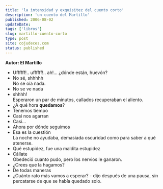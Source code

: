 ```yaml
---
title: 'la intensidad y exquisitez del cuento corto'
description: 'un cuento del Martillo'
published: 2006-08-02
updateDate:
tags: ['libros']
slug: martillo-cuento-corto
type: post
site: cojudeces.com
status: published
---
```


**Autor: El Martillo**

- Uffffff!.. uffffff!.. ah!... ¿dónde están, huevón?
- No sé, shhhhh  
  No se oía nada.
- No se ve nada
- shhhh!  
  Esperaron un par de minutos, callados recuperaban el aliento.
- ¿A qué hora **quedamos**?
- Tenemos tiempo
- Casi nos agarran
- Casi...
- Ahora por dónde seguimos
- Esa es la cuestión  
  La noche no ayudaba, demasiada oscuridad como para saber a qué atenerse.
- Qué estupidez, fue una maldita estupidez
- Cállate  
  Obedeció cuanto pudo, pero los nervios le ganaron.
- ¿Crees que la hagamos?
- De todas maneras
- ¿Cuánto rato más vamos a esperar? - dijo después de una pausa, sin percatarse de que se había quedado solo.
